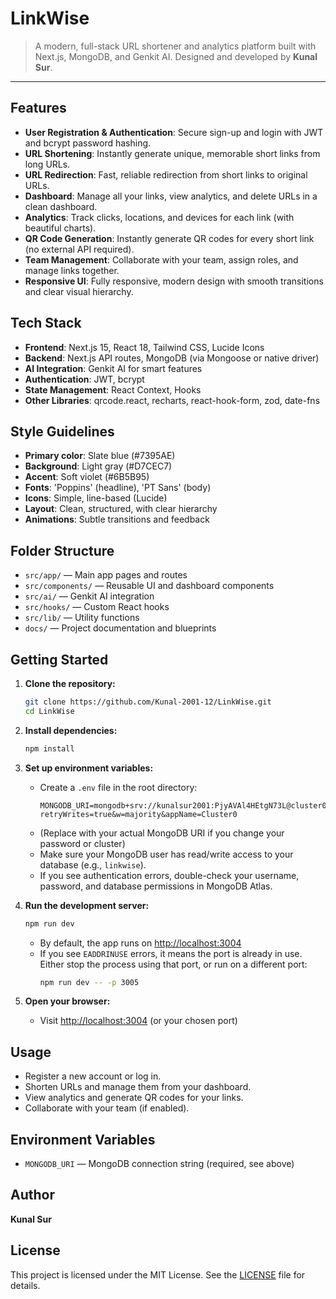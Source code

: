 
# LinkWise

> A modern, full-stack URL shortener and analytics platform built with Next.js, MongoDB, and Genkit AI. Designed and developed by **Kunal Sur**.

---

## Features

- **User Registration & Authentication**: Secure sign-up and login with JWT and bcrypt password hashing.
- **URL Shortening**: Instantly generate unique, memorable short links from long URLs.
- **URL Redirection**: Fast, reliable redirection from short links to original URLs.
- **Dashboard**: Manage all your links, view analytics, and delete URLs in a clean dashboard.
- **Analytics**: Track clicks, locations, and devices for each link (with beautiful charts).
- **QR Code Generation**: Instantly generate QR codes for every short link (no external API required).
- **Team Management**: Collaborate with your team, assign roles, and manage links together.
- **Responsive UI**: Fully responsive, modern design with smooth transitions and clear visual hierarchy.

## Tech Stack

- **Frontend**: Next.js 15, React 18, Tailwind CSS, Lucide Icons
- **Backend**: Next.js API routes, MongoDB (via Mongoose or native driver)
- **AI Integration**: Genkit AI for smart features
- **Authentication**: JWT, bcrypt
- **State Management**: React Context, Hooks
- **Other Libraries**: qrcode.react, recharts, react-hook-form, zod, date-fns

## Style Guidelines

- **Primary color**: Slate blue (#7395AE)
- **Background**: Light gray (#D7CEC7)
- **Accent**: Soft violet (#6B5B95)
- **Fonts**: 'Poppins' (headline), 'PT Sans' (body)
- **Icons**: Simple, line-based (Lucide)
- **Layout**: Clean, structured, with clear hierarchy
- **Animations**: Subtle transitions and feedback

## Folder Structure

- `src/app/` — Main app pages and routes
- `src/components/` — Reusable UI and dashboard components
- `src/ai/` — Genkit AI integration
- `src/hooks/` — Custom React hooks
- `src/lib/` — Utility functions
- `docs/` — Project documentation and blueprints

## Getting Started

1. **Clone the repository:**
   ```bash
   git clone https://github.com/Kunal-2001-12/LinkWise.git
   cd LinkWise
   ```
2. **Install dependencies:**
   ```bash
   npm install
   ```

3. **Set up environment variables:**
   - Create a `.env` file in the root directory:
     ```env
     MONGODB_URI=mongodb+srv://kunalsur2001:PjyAVAl4HEtgN73L@cluster0.sbufhce.mongodb.net/?retryWrites=true&w=majority&appName=Cluster0
     ```
   - (Replace with your actual MongoDB URI if you change your password or cluster)
   - Make sure your MongoDB user has read/write access to your database (e.g., `linkwise`).
   - If you see authentication errors, double-check your username, password, and database permissions in MongoDB Atlas.

4. **Run the development server:**
   ```bash
   npm run dev
   ```
   - By default, the app runs on [http://localhost:3004](http://localhost:3004)
   - If you see `EADDRINUSE` errors, it means the port is already in use. Either stop the process using that port, or run on a different port:
     ```bash
     npm run dev -- -p 3005
     ```
5. **Open your browser:**
   - Visit [http://localhost:3004](http://localhost:3004) (or your chosen port)

## Usage

- Register a new account or log in.
- Shorten URLs and manage them from your dashboard.
- View analytics and generate QR codes for your links.
- Collaborate with your team (if enabled).


## Environment Variables

- `MONGODB_URI` — MongoDB connection string (required, see above)

## Author

**Kunal Sur**

## License

This project is licensed under the MIT License. See the [LICENSE](LICENSE) file for details.
